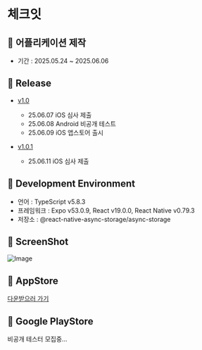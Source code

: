 # 체크잇

## 📌 어플리케이션 제작
- 기간 : 2025.05.24 ~ 2025.06.06

## 🚀 Release
- [v1.0](https://github.com/jkim68888/Check-it/releases/tag/v1.0) 
    - 25.06.07 iOS 심사 제출
    - 25.06.08 Android 비공개 테스트
    - 25.06.09 iOS 앱스토어 출시

- [v1.0.1](https://github.com/jkim68888/Check-it/releases/tag/v1.0.1)
    - 25.06.11 iOS 심사 제출

## 📍 Development Environment
- 언어 : TypeScript v5.8.3
- 프레임워크 : Expo v53.0.9, React v19.0.0, React Native v0.79.3
- 저장소 : @react-native-async-storage/async-storage

## 📸 ScreenShot
![Image](https://img.notionusercontent.com/s3/prod-files-secure%2F87222b52-e6fc-4a1f-81e5-216449c61d6e%2Fddb49e7a-3a7c-4a74-bc91-71fe7bc5b2ab%2FGroup_34414.jpg/size/w=2000?exp=1749625973&sig=xSFLFUTShljQXuDhGN65bYkm_Ir0B7cpERHiByQnVJw&id=20377358-37bf-800a-b56b-dfbff421732d&table=block)

## 🍎 AppStore
[다운받으러 가기](https://apps.apple.com/us/app/%EC%B2%B4%ED%81%AC%EC%9E%87/id6746921529)

## 🤖 Google PlayStore
비공개 테스터 모집중...
